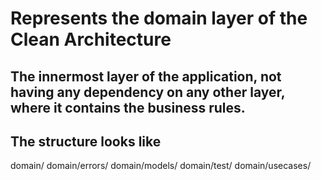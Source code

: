 <!-- Credit to https://dev.to/rubemfsv/clean-architecture-applying-with-react-40h6 -->

# Represents the domain layer of the Clean Architecture

## The innermost layer of the application, not having any dependency on any other layer, where it contains the business rules.

## The structure looks like

domain/
domain/errors/
domain/models/
domain/test/
domain/usecases/
